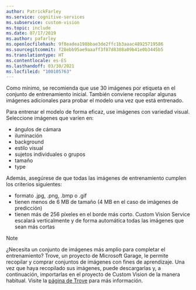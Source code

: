 ```yaml
---
author: PatrickFarley
ms.service: cognitive-services
ms.subservice: custom-vision
ms.topic: include
ms.date: 07/17/2019
ms.author: pafarley
ms.openlocfilehash: 9f8eadea198bbae3de2ffc1b3aaac48925719586
ms.sourcegitcommit: f28ebb95ae9aaaff3f87d8388a09b41e0b3445b5
ms.translationtype: HT
ms.contentlocale: es-ES
ms.lasthandoff: 03/30/2021
ms.locfileid: "100105763"
---
```

Como mínimo, se recomienda que use 30 imágenes por etiqueta en el conjunto de entrenamiento inicial. También conviene recopilar algunas imágenes adicionales para probar el modelo una vez que está entrenado.

Para entrenar el modelo de forma eficaz, use imágenes con variedad visual. Seleccione imágenes que varíen en:
* ángulos de cámara
* iluminación
* background
* estilo visual
* sujetos individuales o grupos
* tamaño
* type

Además, asegúrese de que todas las imágenes de entrenamiento cumplen los criterios siguientes:
* formato .jpg, .png, .bmp o .gif
* tienen menos de 6 MB de tamaño (4 MB en el caso de imágenes de predicción)
* tienen más de 256 píxeles en el borde más corto. Custom Vision Service escalará verticalmente y de forma automática todas las imágenes que sean más cortas

> [!NOTE]
> ¿Necesita un conjunto de imágenes más amplio para completar el entrenamiento? Trove, un proyecto de Microsoft Garage, le permite recopilar y comprar conjuntos de imágenes con fines de aprendizaje. Una vez que haya recopilado sus imágenes, puede descargarlas y, a continuación, importarlas en el proyecto de Custom Vision de la manera habitual. Visite la [página de Trove](https://www.microsoft.com/ai/trove?activetab=pivot1:primaryr3) para más información.